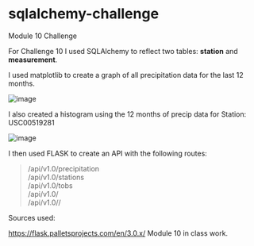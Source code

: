# sqlalchemy-challenge
Module 10 Challenge

For Challenge 10 I used SQLAlchemy to reflect two tables: **station** and **measurement**.

I used matplotlib to create a graph of all precipitation data for the last 12 months.

![image](https://github.com/JacqueLeeMeyer/sqlalchemy-challenge/assets/149394665/d2090ad6-fc73-4874-a7a0-9d02604091d8)

I also created a histogram using the 12 months of precip data for Station: USC00519281

![image](https://github.com/JacqueLeeMeyer/sqlalchemy-challenge/assets/149394665/06ab6ecf-b48c-459e-a176-9bba9d26dfc5)

I then used FLASK to create an API with the following routes:

> /api/v1.0/precipitation<br/>
> /api/v1.0/stations<br/>
> /api/v1.0/tobs<br/>
> /api/v1.0/<start><br/>
> /api/v1.0/<start>/<end><br/>

Sources used:

https://flask.palletsprojects.com/en/3.0.x/
Module 10 in class work.
